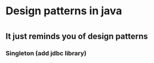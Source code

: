 # Design patterns in java
#
## It just reminds you of design patterns

### Singleton (add jdbc library)
